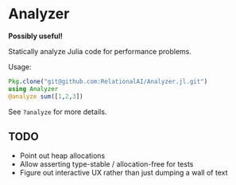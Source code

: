 # Analyzer

__Possibly useful!__

Statically analyze Julia code for performance problems. 

Usage:

``` julia
Pkg.clone("git@github.com:RelationalAI/Analyzer.jl.git")
using Analyzer
@analyze sum([1,2,3])
```

See `?analyze` for more details.

## TODO

* Point out heap allocations
* Allow asserting type-stable / allocation-free for tests
* Figure out interactive UX rather than just dumping a wall of text
